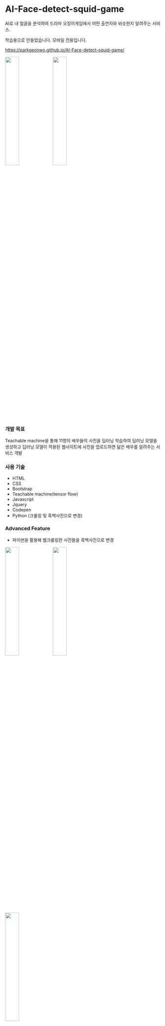 # AI-Face-detect-squid-game
AI로 내 얼굴을 분석하여 드라마 오징어게임에서 어떤 출연자와 비슷한지 알려주는 서비스.

학습용으로 만들었습니다. 모바일 전용입니다.

https://parkgeonwo.github.io/AI-Face-detect-squid-game/

<img width="30%" src="https://user-images.githubusercontent.com/87109907/143675994-1562d785-b3cc-4931-b4a6-4528cb9b6728.jpg"/>        <img width="30%" src="https://user-images.githubusercontent.com/87109907/143675997-ee9b2e70-d5b7-46d9-af79-50bfa023ac52.jpg"/>




### 개발 목표

Teachable machine을 통해 11명의 배우들의 사진을 딥러닝 학습하여 딥러닝 모델을 생성하고
딥러닝 모델이 적용된 웹사이트에 사진을 업로드하면 닮은 배우를 알려주는 서비스 개발


### 사용 기술

- HTML
- CSS
- Bootstrap
- Teachable machine(tensor flow)
- Javascript
- Jquery
- Codepen
- Python (크롤링 및 흑백사진으로 변경)


### Advanced Feature

- 파이썬을 활용해 웹크롤링한 사진들을 흑백사진으로 변경

<img width="30%" src="https://user-images.githubusercontent.com/87109907/144372777-3c2cafcf-4655-4597-9e02-2f30a6d76e9a.png"/> <img width="30%" src="https://user-images.githubusercontent.com/87109907/144372853-0fdcce46-73ac-427e-94cd-f021024d2fc7.png"/>

<img width="30%" src="https://user-images.githubusercontent.com/87109907/144373227-640dd65b-d1e0-4235-8c05-a20ced8b0e4d.png"/>

- Teachable machine 학습

<img width="50%" src="https://user-images.githubusercontent.com/87109907/144372281-e6d55a2f-39ef-41dd-906f-092deaf43b38.png"/>


**moblie**

- 기존의 teachable machine 모델은 web cam으로 사물을 판별하는데, 이를 사진 업로드 방식으로 변경 (javascript, jquery, codepen)

<img width="30%" src="https://user-images.githubusercontent.com/87109907/144372015-31583f9f-67d6-4ffa-9f7b-7b2536723812.png"/> <img width="30%" src="https://user-images.githubusercontent.com/87109907/144371799-a64501f3-a542-4336-a9ce-24360bf27bd4.png"/> <img width="30%" src="https://user-images.githubusercontent.com/87109907/144371845-97c28756-8364-4918-8ee8-df1ce0cc1368.png"/>




### 개선사항

- 모바일 크기로 코드를 작성했기 때문에 웹에서 사용성이 떨어짐
- 딥러닝 학습시에 적은 수의 사진으로 학습한 결과 정확도가 다소 떨어지는 경향이 있음
- 직접 학습시킨 모델로 적용하는 방법을 공부해야 할것.



